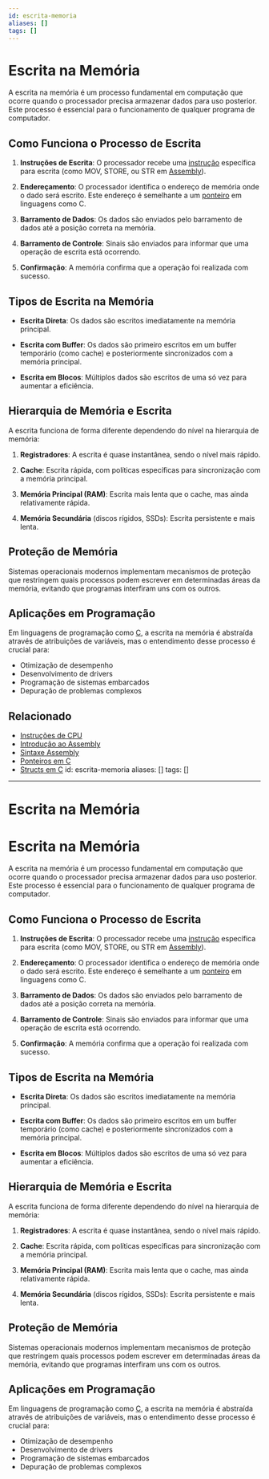 ```yaml
---
id: escrita-memoria
aliases: []
tags: []
---
```


# Escrita na Memória

A escrita na memória é um processo fundamental em computação que ocorre quando o processador precisa armazenar dados para uso posterior. Este processo é essencial para o funcionamento de qualquer programa de computador.

## Como Funciona o Processo de Escrita

1. **Instruções de Escrita**: O processador recebe uma [instrução](instrucoes.md) específica para escrita (como MOV, STORE, ou STR em [Assembly](../assembly/introducao-assembly.md)).

2. **Endereçamento**: O processador identifica o endereço de memória onde o dado será escrito. Este endereço é semelhante a um [ponteiro](../../programacao-computadores/c/ponteiros.md) em linguagens como C.

3. **Barramento de Dados**: Os dados são enviados pelo barramento de dados até a posição correta na memória.

4. **Barramento de Controle**: Sinais são enviados para informar que uma operação de escrita está ocorrendo.

5. **Confirmação**: A memória confirma que a operação foi realizada com sucesso.

## Tipos de Escrita na Memória

- **Escrita Direta**: Os dados são escritos imediatamente na memória principal.
  
- **Escrita com Buffer**: Os dados são primeiro escritos em um buffer temporário (como cache) e posteriormente sincronizados com a memória principal.

- **Escrita em Blocos**: Múltiplos dados são escritos de uma só vez para aumentar a eficiência.

## Hierarquia de Memória e Escrita

A escrita funciona de forma diferente dependendo do nível na hierarquia de memória:

1. **Registradores**: A escrita é quase instantânea, sendo o nível mais rápido.
   
2. **Cache**: Escrita rápida, com políticas específicas para sincronização com a memória principal.
   
3. **Memória Principal (RAM)**: Escrita mais lenta que o cache, mas ainda relativamente rápida.
   
4. **Memória Secundária** (discos rígidos, SSDs): Escrita persistente e mais lenta.

## Proteção de Memória

Sistemas operacionais modernos implementam mecanismos de proteção que restringem quais processos podem escrever em determinadas áreas da memória, evitando que programas interfiram uns com os outros.

## Aplicações em Programação

Em linguagens de programação como [C](../../programacao-computadores/c/structs.md), a escrita na memória é abstraída através de atribuições de variáveis, mas o entendimento desse processo é crucial para:

- Otimização de desempenho
- Desenvolvimento de drivers
- Programação de sistemas embarcados
- Depuração de problemas complexos

## Relacionado

- [Instruções de CPU](instrucoes.md)
- [Introdução ao Assembly](../assembly/introducao-assembly.md)
- [Sintaxe Assembly](../assembly/sintaxe-assembly.md)
- [Ponteiros em C](../../programacao-computadores/c/ponteiros.md)
- [Structs em C](../../programacao-computadores/c/structs.md)
id: escrita-memoria
aliases: []
tags: []
---

# Escrita na Memória

# Escrita na Memória

A escrita na memória é um processo fundamental em computação que ocorre quando o processador precisa armazenar dados para uso posterior. Este processo é essencial para o funcionamento de qualquer programa de computador.

## Como Funciona o Processo de Escrita

1. **Instruções de Escrita**: O processador recebe uma [instrução](instrucoes.md) específica para escrita (como MOV, STORE, ou STR em [Assembly](../assembly/introducao-assembly.md)).

2. **Endereçamento**: O processador identifica o endereço de memória onde o dado será escrito. Este endereço é semelhante a um [ponteiro](../../programacao-computadores/c/ponteiros.md) em linguagens como C.

3. **Barramento de Dados**: Os dados são enviados pelo barramento de dados até a posição correta na memória.

4. **Barramento de Controle**: Sinais são enviados para informar que uma operação de escrita está ocorrendo.

5. **Confirmação**: A memória confirma que a operação foi realizada com sucesso.

## Tipos de Escrita na Memória

- **Escrita Direta**: Os dados são escritos imediatamente na memória principal.
  
- **Escrita com Buffer**: Os dados são primeiro escritos em um buffer temporário (como cache) e posteriormente sincronizados com a memória principal.

- **Escrita em Blocos**: Múltiplos dados são escritos de uma só vez para aumentar a eficiência.

## Hierarquia de Memória e Escrita

A escrita funciona de forma diferente dependendo do nível na hierarquia de memória:

1. **Registradores**: A escrita é quase instantânea, sendo o nível mais rápido.
   
2. **Cache**: Escrita rápida, com políticas específicas para sincronização com a memória principal.
   
3. **Memória Principal (RAM)**: Escrita mais lenta que o cache, mas ainda relativamente rápida.
   
4. **Memória Secundária** (discos rígidos, SSDs): Escrita persistente e mais lenta.

## Proteção de Memória

Sistemas operacionais modernos implementam mecanismos de proteção que restringem quais processos podem escrever em determinadas áreas da memória, evitando que programas interfiram uns com os outros.

## Aplicações em Programação

Em linguagens de programação como [C](../../programacao-computadores/c/structs.md), a escrita na memória é abstraída através de atribuições de variáveis, mas o entendimento desse processo é crucial para:

- Otimização de desempenho
- Desenvolvimento de drivers
- Programação de sistemas embarcados
- Depuração de problemas complexos

